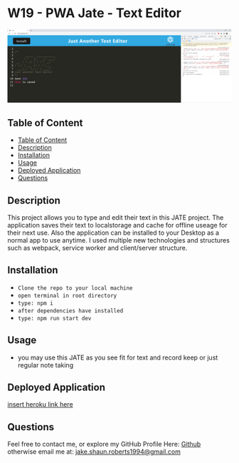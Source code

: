 # W19 - PWA Jate - Text Editor

![demo-image](./demo/w19screenshot.PNG)
## Table of Content 
  - [Table of Content](#table-of-content)
  - [Description](#description)
  - [Installation](#installation)
  - [Usage](#usage)
  - [Deployed Application](#deployed-application)
  - [Questions](#questions)

## Description
This project allows you to type and edit their text in this JATE project. The application saves their text to localstorage and cache for offline useage for their next use. Also the application can be installed to your Desktop as a normal app to use anytime. I used multiple new technologies and structures such as webpack, service worker and client/server structure.

## Installation
- `Clone the repo to your local machine`
- `open terminal in root directory`
- `type: npm i` 
- `after dependencies have installed `
- `type: npm run start dev` 

## Usage
- you may use this JATE as you see fit  for text and record keep or just regular note taking

## Deployed Application
[insert heroku link here](https://[insertlinkhere].herokuapp.com/)

## Questions
Feel free to contact me, or explore my GitHub Profile Here: [Github](https://github.com/JRoberts94)
<br>
otherwise email me at: jake.shaun.roberts1994@gmail.com